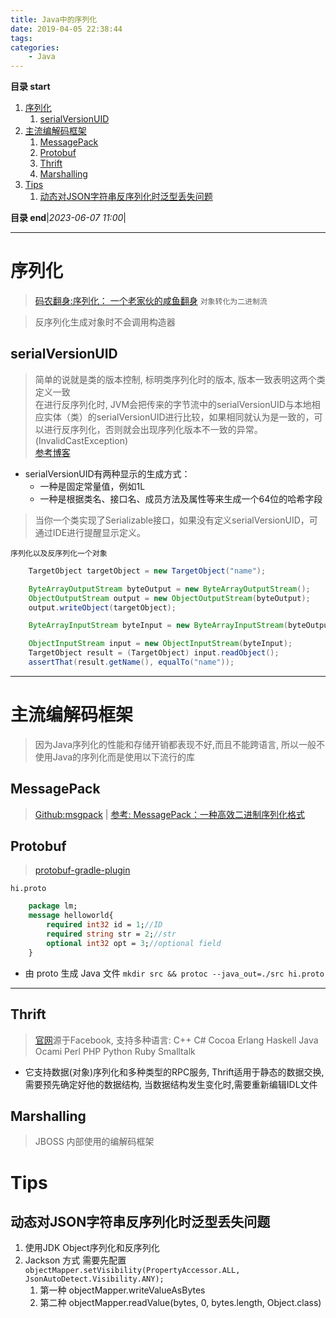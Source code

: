 ```yaml
---
title: Java中的序列化
date: 2019-04-05 22:38:44
tags: 
categories: 
    - Java
---
```


**目录 start**

1. [序列化](#序列化)
    1. [serialVersionUID](#serialversionuid)
1. [主流编解码框架](#主流编解码框架)
    1. [MessagePack](#messagepack)
    1. [Protobuf](#protobuf)
    1. [Thrift](#thrift)
    1. [Marshalling](#marshalling)
1. [Tips](#tips)
    1. [动态对JSON字符串反序列化时泛型丢失问题](#动态对json字符串反序列化时泛型丢失问题)

**目录 end**|_2023-06-07 11:00_|
****************************************
# 序列化
> [码农翻身:序列化： 一个老家伙的咸鱼翻身](https://mp.weixin.qq.com/s?__biz=MzAxOTc0NzExNg==&mid=2665513589&idx=1&sn=d402d623d9121453f1e570395c7f99d7&chksm=80d67a36b7a1f32054d4c779dd26e8f97a075cf4d9ed1281f16d09f1df50a29319cd37520377&scene=21#wechat_redirect) `对象转化为二进制流`

> 反序列化生成对象时不会调用构造器

## serialVersionUID
> 简单的说就是类的版本控制, 标明类序列化时的版本, 版本一致表明这两个类定义一致  
> 在进行反序列化时, JVM会把传来的字节流中的serialVersionUID与本地相应实体（类）的serialVersionUID进行比较，如果相同就认为是一致的，可以进行反序列化，否则就会出现序列化版本不一致的异常。(InvalidCastException)  
[参考博客](http://swiftlet.net/archives/1268)

- serialVersionUID有两种显示的生成方式： 
    - 一种是固定常量值，例如1L
    - 一种是根据类名、接口名、成员方法及属性等来生成一个64位的哈希字段

> 当你一个类实现了Serializable接口，如果没有定义serialVersionUID，可通过IDE进行提醒显示定义。

`序列化以及反序列化一个对象`
```java
    TargetObject targetObject = new TargetObject("name");

    ByteArrayOutputStream byteOutput = new ByteArrayOutputStream();
    ObjectOutputStream output = new ObjectOutputStream(byteOutput);
    output.writeObject(targetObject);

    ByteArrayInputStream byteInput = new ByteArrayInputStream(byteOutput.toByteArray());

    ObjectInputStream input = new ObjectInputStream(byteInput);
    TargetObject result = (TargetObject) input.readObject();
    assertThat(result.getName(), equalTo("name"));
```

******************************

# 主流编解码框架
> 因为Java序列化的性能和存储开销都表现不好,而且不能跨语言, 所以一般不使用Java的序列化而是使用以下流行的库

## MessagePack
> [Github:msgpack](https://github.com/msgpack) | [参考: MessagePack：一种高效二进制序列化格式](http://hao.jobbole.com/messagepack/)

## Protobuf
> [protobuf-gradle-plugin](https://github.com/google/protobuf-gradle-plugin)

`hi.proto`
```protobuf
    package lm;
    message helloworld{
        required int32 id = 1;//ID
        required string str = 2;//str
        optional int32 opt = 3;//optional field
    }
```
- 由 proto 生成 Java 文件 `mkdir src && protoc --java_out=./src hi.proto`

*********************

## Thrift
> [官网](https://thrift.apache.org/)源于Facebook, 支持多种语言: C++ C# Cocoa Erlang Haskell Java Ocami Perl PHP Python Ruby Smalltalk

- 它支持数据(对象)序列化和多种类型的RPC服务, Thrift适用于静态的数据交换, 需要预先确定好他的数据结构, 当数据结构发生变化时,需要重新编辑IDL文件

## Marshalling
> JBOSS 内部使用的编解码框架

# Tips
## 动态对JSON字符串反序列化时泛型丢失问题
1. 使用JDK Object序列化和反序列化
1. Jackson 方式 需要先配置 `objectMapper.setVisibility(PropertyAccessor.ALL, JsonAutoDetect.Visibility.ANY);`
    1. 第一种 objectMapper.writeValueAsBytes 
    1. 第二种 objectMapper.readValue(bytes, 0, bytes.length, Object.class)
